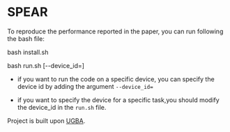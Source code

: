 # SPEAR 
To reproduce the performance reported in the paper, you can run following the bash file:

bash install.sh

bash run.sh [--device_id=]

- if you want to run the code on a specific device, you can specify the device id by adding the argument `--device_id=`

- if you want to specify the device for a specific task,you should modify the device_id in the `run.sh` file.

Project is built upon [UGBA](https://github.com/ventr1c/UGBA). 

